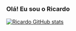 ### Olá! Eu sou o Ricardo

[![Ricardo GitHub stats](https://github-readme-stats.vercel.app/api?username=ricardo-14)](https://github.com/ricardo-14/github-readme-stats)

